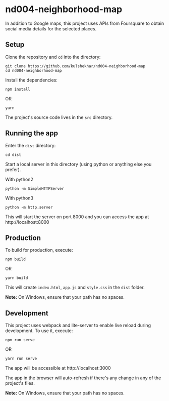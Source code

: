# nd004-neighborhood-map

In addition to Google maps, this project uses APIs from Foursquare to obtain social media details for the selected places.

## Setup

Clone the repository and `cd` into the directory:

```
git clone https://github.com/kulshekhar/nd004-neighborhood-map
cd nd004-neighborhood-map
```

Install the dependencies:

```
npm install
```

OR

```
yarn
```

The project's source code lives in the `src` directory.

## Running the app

Enter the `dist` directory:

```
cd dist
```

Start a local server in this directory (using python or anything else you prefer).

With python2

```
python -m SimpleHTTPServer
```

With python3

```
python -m http.server
```

This will start the server on port 8000 and you can access the app at http://localhost:8000

## Production

To build for production, execute:

```
npm build
```

OR

```
yarn build
```

This will create `index.html`, `app.js` and `style.css` in the `dist` folder.

**Note:** On Windows, ensure that your path has no spaces.

## Development

This project uses webpack and lite-server to enable live reload during development. To use it, execute:

```
npm run serve
```

OR 

```
yarn run serve
```

The app will be accessible at http://localhost:3000

The app in the browser will auto-refresh if there's any change in any of the project's files.

**Note:** On Windows, ensure that your path has no spaces.
